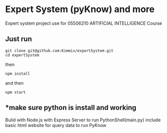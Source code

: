 # Expert System (pyKnow) and more

Expert system project use for 05506210 ARTIFICIAL INTELLIGENCE Course

## Just run

```
git clone git@github.com:Kimmix/expertSystem.git
cd expertSystem
```

then

```
npm install
```

and then

```
npm start
```

## \*make sure python is install and working

Bulid with Node.js with Express Server to run PythonShell(main.py)
include basic html website for query data to run PyKnow
